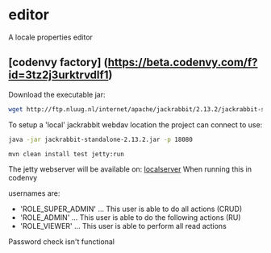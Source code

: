 # editor
A locale properties editor

## [codenvy factory] (https://beta.codenvy.com/f?id=3tz2j3urktrvdlf1)

Download the executable jar:  
```bash.sh
wget http://ftp.nluug.nl/internet/apache/jackrabbit/2.13.2/jackrabbit-standalone-2.13.2.jar
```

To setup a 'local' jackrabbit webdav location the project can connect to use:
```bash.sh
java -jar jackrabbit-standalone-2.13.2.jar -p 18080
```

```bash.sh
mvn clean install test jetty:run
```
The jetty webserver will be available on: [localserver](http://localhost:8080/editor)
When running this in codenvy

usernames are: 
* 'ROLE_SUPER_ADMIN'
... This user is able to do all actions (CRUD)
* 'ROLE_ADMIN'
... This user is able to do the following actions (RU)
* 'ROLE_VIEWER'
... This user is able to perform all read actions

Password check isn't functional
